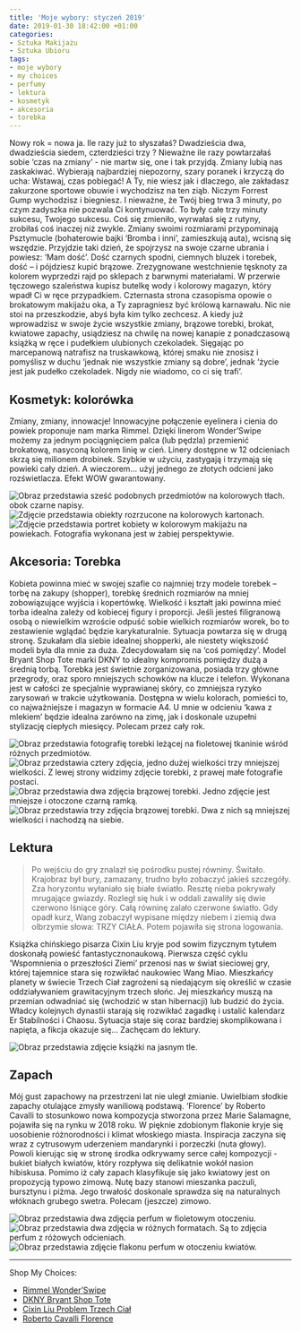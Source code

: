 ```yaml
---
title: 'Moje wybory: styczeń 2019'
date: 2019-01-30 18:42:00 +01:00
categories:
- Sztuka Makijażu
- Sztuka Ubioru
tags:
- moje wybory
- my choices
- perfumy
- lektura
- kosmetyk
- akcesoria
- torebka
---
```


Nowy rok = nowa ja. Ile razy już to słyszałaś? Dwadzieścia dwa, dwadzieścia siedem, czterdzieści trzy ? Nieważne ile razy powtarzałaś sobie ‘czas na zmiany’ - nie martw się, one i tak przyjdą. Zmiany lubią nas zaskakiwać. Wybierają najbardziej niepozorny, szary poranek i krzyczą do ucha: Wstawaj, czas pobiegać! A Ty, nie wiesz jak i dlaczego, ale zakładasz zakurzone sportowe obuwie i wychodzisz na ten ziąb. Niczym Forrest Gump wychodzisz i biegniesz. I nieważne, że Twój bieg trwa 3 minuty, po czym zadyszka nie pozwala Ci kontynuować. To były całe trzy minuty sukcesu, Twojego sukcesu. Coś się zmieniło, wyrwałaś się z rutyny, zrobiłaś coś inaczej niż zwykle. Zmiany swoimi rozmiarami przypominają Psztymucle (bohaterowie bajki ‘Bromba i inni’, zamieszkują auta), wcisną się wszędzie. Przyjdzie taki dzień, że spojrzysz na swoje czarne ubrania i powiesz: ‘Mam dość’. Dość czarnych spodni, ciemnych bluzek i torebek, dość – i pójdziesz kupić brązowe. Zrezygnowane westchnienie tęsknoty za kolorem wyprzedzi rajd po sklepach z barwnymi materiałami. W przerwie tęczowego szaleństwa kupisz butelkę wody i kolorowy magazyn, który wpadł Ci w ręce przypadkiem. Czternasta strona czasopisma opowie o brokatowym makijażu oka, a Ty zapragniesz być królową karnawału. Nic nie stoi na przeszkodzie, abyś była kim tylko zechcesz. A kiedy już wprowadzisz w swoje życie wszystkie zmiany, brązowe torebki, brokat, kwiatowe zapachy, usiądziesz na chwilę na nowej kanapie z ponadczasową książką w ręce i pudełkiem ulubionych czekoladek. Sięgając po marcepanową natrafisz na truskawkową, której smaku nie znosisz i pomyślisz w duchu ‘jednak nie wszystkie zmiany są dobre’, jednak ‘życie jest jak pudełko czekoladek. Nigdy nie wiadomo, co ci się trafi’.

## Kosmetyk: kolorówka

Zmiany, zmiany, innowacje! Innowacyjne połączenie eyelinera i cienia do powiek proponuje nam marka Rimmel. Dzięki linerom Wonder’Swipe możemy za jednym pociągnięciem palca (lub pędzla) przemienić brokatową, nasyconą kolorem linię w cień. Linery dostępne w 12 odcieniach skrzą się milionem drobinek. Szybkie w użyciu, zastygają i trzymają się powieki cały dzień. A wieczorem… użyj jednego ze złotych odcieni jako rozświetlacza. Efekt WOW gwarantowany.

![Obraz przedstawia sześć podobnych przedmiotów na kolorowych tłach. obok czarne napisy.](https://assets0.ello.co/uploads/asset/attachment/8967433/ello-optimized-f4e4009a.jpg)
![Zdjęcie przedstawia obiekty rozrzucone na kolorowych kartonach.](https://assets1.ello.co/uploads/asset/attachment/8967435/ello-optimized-ecc416d7.jpg)
![Zdjęcie przedstawia portret kobiety w kolorowym makijażu na powiekach. Fotografia wykonana jest w żabiej perspektywie.](https://ello-direct-uploads.s3.amazonaws.com/uploads/8d297895-40ea-495a-b4d6-23001650cfc3/ello-85c931dc-181b-4aa8-8019-525a76c39e1e.jpeg)

## Akcesoria: Torebka

Kobieta powinna mieć w swojej szafie co najmniej trzy modele torebek – torbę na zakupy (shopper), torebkę średnich rozmiarów na mniej zobowiązujące wyjścia i kopertówkę. Wielkość i kształt jaki powinna mieć torba idealna zależy od kobiecej figury i proporcji. Jeśli jesteś filigranową osobą o niewielkim wzroście odpuść sobie wielkich rozmiarów worek, bo to zestawienie wglądać będzie karykaturalnie. Sytuacja powtarza się w drugą stronę. Szukałam dla siebie idealnej shopperki, ale niestety większość modeli była dla mnie za duża. Zdecydowałam się na ‘coś pomiędzy’. Model Bryant Shop Tote marki DKNY to idealny kompromis pomiędzy dużą a średnią torbą. Torebka jest świetnie zorganizowana, posiada trzy główne przegrody, oraz sporo mniejszych schowków na klucze i telefon. Wykonana jest w całości ze specjalnie wyprawianej skóry, co zmniejsza ryzyko zarysowań w trakcie użytkowania. Dostępna w wielu kolorach, pomieści to, co najważniejsze i magazyn w formacie A4. U mnie w odcieniu ‘kawa z mlekiem’ będzie idealna zarówno na zimę, jak i doskonale uzupełni stylizację ciepłych miesięcy. Polecam przez cały rok. 

![Obraz przedstawia fotografię torebki leżącej na fioletowej tkaninie wśród różnych przedmiotów.](https://assets2.ello.co/uploads/asset/attachment/8967442/ello-optimized-14e768cf.jpg)
![Obraz przedstawia cztery zdjęcia, jedno dużej wielkości trzy mniejszej wielkości. Z lewej strony widzimy zdjęcie torebki, z prawej małe fotografie postaci.](https://assets0.ello.co/uploads/asset/attachment/8967444/ello-optimized-2215ed6a.jpg)
![Obraz przedstawia dwa zdjęcia brązowej torebki. Jedno zdjęcie jest mniejsze i otoczone czarną ramką.](https://assets1.ello.co/uploads/asset/attachment/8967446/ello-optimized-c2c714f0.jpg)
![Obraz przedstawia trzy zdjęcia brązowej torebki. Dwa z nich są mniejszej wielkości i nachodzą na siebie.](https://assets0.ello.co/uploads/asset/attachment/8967449/ello-optimized-900d5547.jpg)

## Lektura

>
>
> Po wejściu do gry znalazł się pośrodku pustej równiny. Świtało. Krajobraz był bury, zamazany, trudno było zobaczyć jakieś szczegóły. Zza horyzontu wyłaniało się białe światło. Resztę nieba pokrywały mrugające gwiazdy.
> Rozległ się huk i w oddali zawaliły się dwie czerwono lśniące góry. Całą równinę zalało czerwone światło. Gdy opadł kurz, Wang zobaczył wypisane między niebem i ziemią dwa olbrzymie słowa: TRZY CIAŁA. Potem pojawiła się strona logowania.

Książka chińskiego pisarza Cixin Liu kryje pod sowim fizycznym tytułem doskonałą powieść fantastycznonaukową. Pierwsza część cyklu ‘Wspomnienia o przeszłości Ziemi’ przenosi nas w świat sieciowej gry, której tajemnice stara się rozwikłać naukowiec Wang Miao. Mieszkańcy planety w świecie Trzech Ciał zagrożeni są niedającym się określić w czasie oddziaływaniem grawitacyjnym trzech słońc. Jej mieszkańcy muszą na przemian odwadniać się (wchodzić w stan hibernacji) lub budzić do życia. Władcy kolejnych dynastii starają się rozwikłać zagadkę i ustalić kalendarz Er Stabilności i Chaosu. Sytuacja staje się coraz bardziej skomplikowana i napięta, a fikcja okazuje się…
Zachęcam do lektury. 

![Obraz przedstawia zdjęcie książki na jasnym tle.](https://ello-direct-uploads.s3.amazonaws.com/uploads/88af5a07-ab7d-4c61-8001-2f31e3927957/ello-1ff4115f-0a85-4b4e-9912-c4490ee86215.jpeg)

## Zapach

Mój gust zapachowy na przestrzeni lat nie uległ zmianie. Uwielbiam słodkie zapachy otulające zmysły waniliową podstawą. ‘Florence’ by Roberto Cavalli to stosunkowo nowa kompozycja stworzona przez Marie Salamagne, pojawiła się na rynku w 2018 roku. W pięknie zdobionym flakonie kryje się uosobienie różnorodności i klimat włoskiego miasta. Inspiracja zaczyna się wraz z cytrusowym uderzeniem mandarynki i porzeczki (nuta głowy). Powoli kierując się w stronę środka odkrywamy serce całej kompozycji - bukiet białych kwiatów, który rozpływa się delikatnie wokół nasion hibiskusa. Pomimo iż cały zapach klasyfikuje się jako kwiatowy jest on propozycją typowo zimową. Nutę bazy stanowi mieszanka paczuli, bursztynu i piżma. Jego trwałość doskonale sprawdza się na naturalnych włóknach grubego swetra. Polecam (jeszcze) zimowo.

![Obraz przedstawia dwa zdjęcia perfum w fioletowym otoczeniu.](https://d324imu86q1bqn.cloudfront.net/uploads/asset/attachment/8967436/ello-optimized-1a9d906b.jpg)
![Obraz przedstawia dwa zdjęcia w różnych formatach. Są to zdjęcia perfum z różowych odcieniach.](https://ello-direct-uploads.s3.amazonaws.com/uploads/93630bfa-0106-42c9-8929-4f40ec27fdda/ello-598b8f14-0aec-49eb-b09a-78a840462ee1.jpeg)
![Obraz przedstawia zdjęcie flakonu perfum w otoczeniu kwiatów.](https://ello-direct-uploads.s3.amazonaws.com/uploads/d15829db-17e1-4849-8b11-942952533b78/ello-593e19e3-84c7-492e-aa17-73f8720cae8e.jpeg)


-------------

Shop My Choices:

* [Rimmel Wonder’Swipe](https://www.hebe.pl/produkty/eyeliner-1-7-ml-rimmel-wonder-swipe)
* [DKNY Bryant Shop Tote](https://www.eobuwie.com.pl/torebka-dkny-bryant-lg-shppr-tote-r74a3008-timber-green-tim.html)
* [Cixin Liu Problem Trzech Ciał](https://www.empik.com/wspomnienie-o-przeszlosci-ziemi-tom-1-problem-trzech-cial-liu-cixin,p1137808972,ksiazka-p) 
* [Roberto Cavalli Florence](https://www.hebe.pl/produkty/woda-perfumowana-damska-30-ml-roberto-cavalli-florence)
